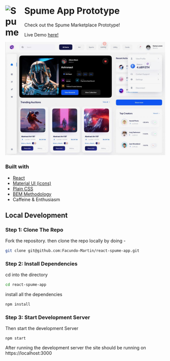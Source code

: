 # Spume App Prototype <img align="left" alt="Spume" width="50px" src="https://i.postimg.cc/LXZ2nZ1r/Logo.png" style="padding-right:10px;" />

Check out the Spume Marketplace Prototype!

Live Demo [here!](https://spume-app-1ffc1.web.app/)
<br />

![preview img](/preview.jpeg)

### Built with

- [React](http://reactjs.org/)
- [Material UI (icons)](https://mui.com/)
- [Plain CSS](https://developer.mozilla.org/en-US/docs/Web/CSS)
- [BEM Methodology](https://http://getbem.com/)
- Caffeine & Enthusiasm

## Local Development

### Step 1: Clone The Repo

Fork the repository. then clone the repo locally by doing -

```bash
git clone git@github.com:Facundo-Martin/react-spume-app.git
```

### Step 2: Install Dependencies

cd into the directory

```bash
cd react-spume-app
```

install all the dependencies

```bash
npm install
```

### Step 3: Start Development Server

Then start the development Server

```
npm start
```

After running the development server the site should be running on https://localhost:3000
